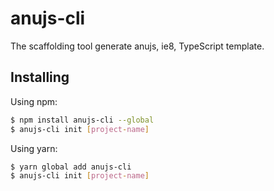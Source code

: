 # anujs-cli
The scaffolding tool generate anujs, ie8, TypeScript template.

## Installing
Using npm:
```bash
$ npm install anujs-cli --global
$ anujs-cli init [project-name]
```

Using yarn:
```bash
$ yarn global add anujs-cli
$ anujs-cli init [project-name]
```